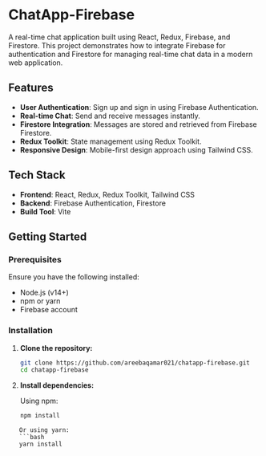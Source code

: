 # ChatApp-Firebase

A real-time chat application built using React, Redux, Firebase, and Firestore. This project demonstrates how to integrate Firebase for authentication and Firestore for managing real-time chat data in a modern web application.

## Features

- **User Authentication**: Sign up and sign in using Firebase Authentication.
- **Real-time Chat**: Send and receive messages instantly.
- **Firestore Integration**: Messages are stored and retrieved from Firebase Firestore.
- **Redux Toolkit**: State management using Redux Toolkit.
- **Responsive Design**: Mobile-first design approach using Tailwind CSS.

## Tech Stack

- **Frontend**: React, Redux, Redux Toolkit, Tailwind CSS
- **Backend**: Firebase Authentication, Firestore
- **Build Tool**: Vite

## Getting Started

### Prerequisites

Ensure you have the following installed:

- Node.js (v14+)
- npm or yarn
- Firebase account

### Installation

1. **Clone the repository:**

   ```bash
   git clone https://github.com/areebaqamar021/chatapp-firebase.git
   cd chatapp-firebase

2. **Install dependencies:**

   Using npm:
   ```bash
   npm install
```
   Or using yarn:
   ```bash
   yarn install

